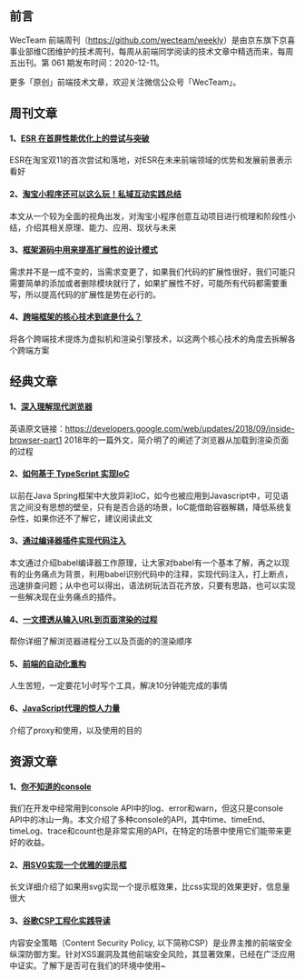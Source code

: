 ## 前言

WecTeam 前端周刊（<https://github.com/wecteam/weekly>）是由京东旗下京喜事业部维C团维护的技术周刊，每周从前端同学阅读的技术文章中精选而来，每周五出刊。第 061 期发布时间：2020-12-11。

更多「原创」前端技术文章，欢迎关注微信公众号「WecTeam」。

## 周刊文章

#### 1、[ESR 在首屏性能优化上的尝试与突破](https://mp.weixin.qq.com/s/4NfL2iI0Tz0Dro-9TLRMHA)

ESR在淘宝双11的首次尝试和落地，对ESR在未来前端领域的优势和发展前景表示看好

#### 2、[淘宝小程序还可以这么玩！私域互动实践总结](https://mp.weixin.qq.com/s/yfS-gx_GJrIfasK47uNS_w)

本文从一个较为全面的视角出发，对淘宝小程序创意互动项目进行梳理和阶段性小结，介绍其相关原理、能力、应用、现状与未来

#### 3、[框架源码中用来提高扩展性的设计模式](https://segmentfault.com/a/1190000038351175)

需求并不是一成不变的，当需求变更了，如果我们代码的扩展性很好，我们可能只需要简单的添加或者删除模块就行了，如果扩展性不好，可能所有代码都需要重写，所以提高代码的扩展性是势在必行的。

#### 4、[跨端框架的核心技术到底是什么？](https://mp.weixin.qq.com/s/rSIAyQihmBQnyaoY0XtB-w)

将各个跨端技术提炼为虚拟机和渲染引擎技术，以这两个核心技术的角度去拆解各个跨端方案


## 经典文章

#### 1、[深入理解现代浏览器](https://mp.weixin.qq.com/s/LkKNjrkx1V32lCjv92Cuuw)

英语原文链接：https://developers.google.com/web/updates/2018/09/inside-browser-part1 
2018年的一篇外文，简介明了的阐述了浏览器从加载到渲染页面的过程

#### 2、[如何基于 TypeScript 实现IoC](https://juejin.cn/post/6898882861277904910)

以前在Java Spring框架中大放异彩IoC，如今也被应用到Javascript中，可见语言之间没有思想的壁垒，只有是否合适的场景，IoC能借助容器解耦，降低系统复杂性，如果你还不了解它，建议阅读此文 

#### 3、[通过编译器插件实现代码注入](https://mp.weixin.qq.com/s/SoqLNlP1sKDf-0ukWFK50w)

本文通过介绍babel编译器工作原理，让大家对babel有一个基本了解，再之以现有的业务痛点为背景，利用babel识别代码中的注释，实现代码注入，打上断点，迅速排查问题；从中也可以得出，语法树玩法百花齐放，只要有思路，也可以实现一些解决现在业务痛点的插件。 

#### 4、[一文摸透从输入URL到页面渲染的过程](https://www.cnblogs.com/AhuntSun-blog/p/12641050.html)

帮你详细了解浏览器进程分工以及页面的的渲染顺序

#### 5、[前端的自动化重构](https://mp.weixin.qq.com/s/UkjCc1NzZvJecvJh9OY3UQ)

人生苦短，一定要花1小时写个工具，解决10分钟能完成的事情 

#### 6、[JavaScript代理的惊人力量](https://mp.weixin.qq.com/s/MC8wrFlI5nI3y7fJurBv6A)

介绍了proxy和使用，以及使用的目的


## 资源文章

#### 1、[你不知道的console](https://mp.weixin.qq.com/s/YJngKjAHvcjkg3o_o-5xWg)

我们在开发中经常用到console API中的log、error和warn，但这只是console API中的冰山一角。本文介绍了多种console的API，其中time、timeEnd、timeLog、trace和count也是非常实用的API，在特定的场景中使用它们能带来更好的收益。

#### 2、[用SVG实现一个优雅的提示框](https://mp.weixin.qq.com/s?__biz=MzI5NjM5NDQxMg==&mid=2247484703&idx=1&sn=f6f1213d773ce6f7b5cb3e0dd804d9dd)

长文详细介绍了如果用svg实现一个提示框效果，比css实现的效果更好，信息量很大

#### 3、[谷歌CSP工程化实践导读](https://mp.weixin.qq.com/s/Sex5lQUYJoIlTA_2z14Yhw)

内容安全策略（Content Security Policy, 以下简称CSP）是业界主推的前端安全纵深防御方案。针对XSS漏洞及其他前端安全风险，其显著效果，已经在广泛应用中证实。了解下是否可在我们的环境中使用~